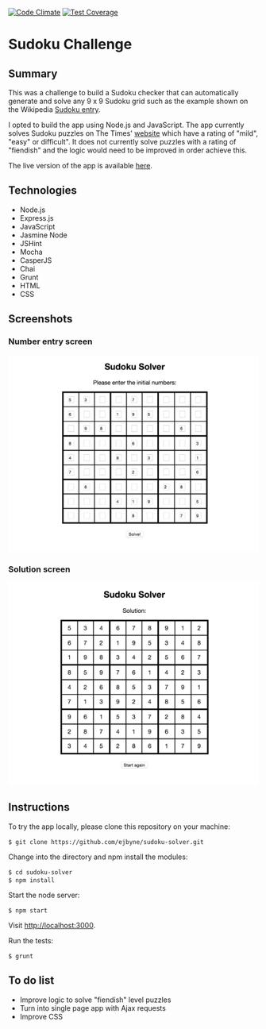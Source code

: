 [![Code Climate](https://codeclimate.com/github/ejbyne/sudoku-solver/badges/gpa.svg)](https://codeclimate.com/github/ejbyne/sudoku-solver)
[![Test Coverage](https://codeclimate.com/github/ejbyne/sudoku-solver/badges/coverage.svg)](https://codeclimate.com/github/ejbyne/sudoku-solver)

# Sudoku Challenge

## Summary

This was a challenge to build a Sudoku checker that can automatically generate and solve any 9 x 9 Sudoku grid such as the example shown on the Wikipedia [Sudoku entry](http://en.wikipedia.org/wiki/Sudoku).

I opted to build the app using Node.js and JavaScript. The app currently solves Sudoku puzzles on The Times' [website](http://www.thetimes.co.uk/tto/puzzles/sudoku) which have a rating of "mild", "easy" or difficult". It does not currently solve puzzles with a rating of "fiendish" and the logic would need to be improved in order achieve this.

The live version of the app is available [here](https://eds-sudoku-solver.herokuapp.com).

## Technologies

- Node.js
- Express.js
- JavaScript
- Jasmine Node
- JSHint
- Mocha
- CasperJS
- Chai
- Grunt
- HTML
- CSS

## Screenshots

### Number entry screen
<img src="images/numberentry_screenshot.png">

### Solution screen
<img src="images/solution_screenshot.png">

## Instructions

To try the app locally, please clone this repository on your machine:

```
$ git clone https://github.com/ejbyne/sudoku-solver.git
```

Change into the directory and npm install the modules:

```
$ cd sudoku-solver
$ npm install
```

Start the node server:

```
$ npm start
```

Visit <a href="http://localhost:3000">http://localhost:3000</a>.

Run the tests:

```
$ grunt
```

## To do list

- Improve logic to solve "fiendish" level puzzles
- Turn into single page app with Ajax requests
- Improve CSS
